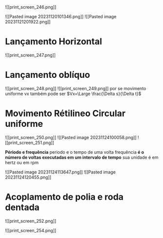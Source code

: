 
![[print_screen_246.png]]

![[Pasted image 20231120101346.png]]
![[Pasted image 20231121201922.png]] 
# Lançamento Horizontal



![[print_screen_247.png]]



# Lançamento oblíquo

![[print_screen_248.png]]
![[print_screen_249.png]]
por se movimento uniforme vx também pode ser $Vx=\Large \frac{\Delta s}{\Delta t}$

# Movimento Rétilineo Circular uniforme

![[print_screen_250.png]]
![[Pasted image 20231124100058.png]]
![[print_screen_251.png]]

**Périodo e frequência**
periodo e o tempo de uma volta
frequência **é o número de voltas executadas em um intervalo de tempo** sua unidade é em hertz ou em rpm

![[Pasted image 20231124113647.png]]
![[Pasted image 20231124120455.png]]

# Acoplamento de polia e roda dentada


![[print_screen_252.png]]


![[print_screen_254.png]]


